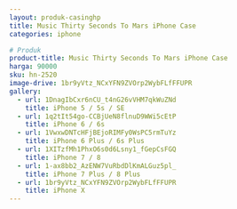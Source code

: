 ```yaml
---
layout: produk-casinghp
title: Music Thirty Seconds To Mars iPhone Case
categories: iphone

# Produk
product-title: Music Thirty Seconds To Mars iPhone Case
harga: 90000
sku: hn-2520
image-drive: 1br9yVtz_NCxYFN9ZVOrp2WybFLfFFUPR
gallery:
  - url: 1DnagIbCxr6nCU_t4nG26vVHM7qkWuZNd
    title: iPhone 5 / 5s / SE
  - url: 1q2tIt54go-CCBjUeN8flnuD9WWi5cEtP
    title: iPhone 6 / 6s
  - url: 1VwxwDNTcHFjBEjoRIMFy0WsPC5rmTuYz
    title: iPhone 6 Plus / 6s Plus
  - url: 1XITzfMh1PhxO6s0d6Lsny1_fGepCsFGQ
    title: iPhone 7 / 8
  - url: 1-ax8bb2_AzENW7VuRbdDlKmALGuz5pl_
    title: iPhone 7 Plus / 8 Plus
  - url: 1br9yVtz_NCxYFN9ZVOrp2WybFLfFFUPR
    title: iPhone X
---
```

